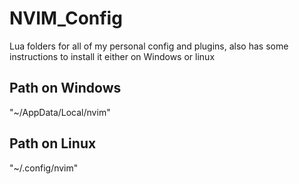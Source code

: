 # NVIM_Config

Lua folders for all of my personal config and plugins, also has some instructions to install it either on Windows or linux

## Path on Windows 

"~/AppData/Local/nvim"


## Path on Linux 

"~/.config/nvim"
